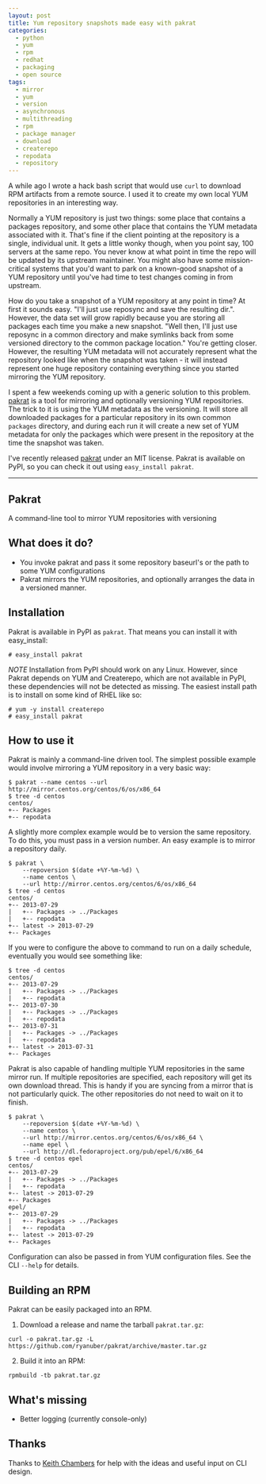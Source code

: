 ```yaml
---
layout: post
title: Yum repository snapshots made easy with pakrat
categories:
  - python
  - yum
  - rpm
  - redhat
  - packaging
  - open source
tags:
  - mirror
  - yum
  - version
  - asynchronous
  - multithreading
  - rpm
  - package manager
  - download
  - createrepo
  - repodata
  - repository
---
```


A while ago I wrote a hack bash script that would use `curl` to download RPM
artifacts from a remote source. I used it to create my own local YUM
repositories in an interesting way.

Normally a YUM repository is just two things: some place that contains a packages
repository, and some other place that contains the YUM metadata associated with
it. That's fine if the client pointing at the repository is a single, individual
unit. It gets a little wonky though, when you point say, 100 servers at the same
repo. You never know at what point in time the repo will be updated by its
upstream maintainer. You might also have some mission-critical systems that you'd
want to park on a known-good snapshot of a YUM repository until you've had time
to test changes coming in from upstream.

How do you take a snapshot of a YUM repository at any point in time? At first it
sounds easy. "I'll just use reposync and save the resulting dir.". However, the
data set will grow rapidly because you are storing all packages each time you
make a new snapshot. "Well then, I'll just use reposync in a common directory
and make symlinks back from some versioned directory to the common package
location." You're getting closer. However, the resulting YUM metadata will not
accurately represent what the repository looked like when the snapshot was
taken - it will instead represent one huge repository containing everything
since you started mirroring the YUM repository.

I spent a few weekends coming up with a generic solution to this problem.
[pakrat](https://github.com/ryanuber/pakrat) is a tool for mirroring and
optionally versioning YUM repositories. The trick to it is using the YUM
metadata as the versioning. It will store all downloaded packages for a
particular repository in its own common `packages` directory, and during each
run it will create a new set of YUM metadata for only the packages which were
present in the repository at the time the snapshot was taken.

I've recently released [pakrat](https://github.com/ryanuber/pakrat) under an MIT
license. Pakrat is available on PyPI, so you can check it out using
`easy_install pakrat`.

---
Pakrat
-------

A command-line tool to mirror YUM repositories with versioning

What does it do?
----------------

* You invoke pakrat and pass it some repository baseurl's or the path
  to some YUM configurations
* Pakrat mirrors the YUM repositories, and optionally arranges the
  data in a versioned manner.

Installation
------------

Pakrat is available in PyPI as `pakrat`. That means you can install it with
easy_install:

```
# easy_install pakrat
```

*NOTE*
Installation from PyPI should work on any Linux. However, since Pakrat depends
on YUM and Createrepo, which are not available in PyPI, these dependencies will
not be detected as missing. The easiest install path is to install on some kind
of RHEL like so:

```
# yum -y install createrepo
# easy_install pakrat
```

How to use it
-------------

Pakrat is mainly a command-line driven tool. The simplest possible example
would involve mirroring a YUM repository in a very basic way:

```
$ pakrat --name centos --url http://mirror.centos.org/centos/6/os/x86_64
$ tree -d centos
centos/
+-- Packages
+-- repodata
```

A slightly more complex example would be to version the same repository. To
do this, you must pass in a version number. An easy example is to mirror a
repository daily.

```
$ pakrat \
    --repoversion $(date +%Y-%m-%d) \
    --name centos \
    --url http://mirror.centos.org/centos/6/os/x86_64
$ tree -d centos
centos/
+-- 2013-07-29
|   +-- Packages -> ../Packages
|   +-- repodata
+-- latest -> 2013-07-29
+-- Packages
```

If you were to configure the above to command to run on a daily schedule,
eventually you would see something like:

```
$ tree -d centos
centos/
+-- 2013-07-29
|   +-- Packages -> ../Packages
|   +-- repodata
+-- 2013-07-30
|   +-- Packages -> ../Packages
|   +-- repodata
+-- 2013-07-31
|   +-- Packages -> ../Packages
|   +-- repodata
+-- latest -> 2013-07-31
+-- Packages
```

Pakrat is also capable of handling multiple YUM repositories in the same mirror
run. If multiple repositories are specified, each repository will get its own
download thread. This is handy if you are syncing from a mirror that is not
particularly quick. The other repositories do not need to wait on it to finish.

```
$ pakrat \
    --repoversion $(date +%Y-%m-%d) \
    --name centos \
    --url http://mirror.centos.org/centos/6/os/x86_64 \
    --name epel \
    --url http://dl.fedoraproject.org/pub/epel/6/x86_64
$ tree -d centos epel
centos/
+-- 2013-07-29
|   +-- Packages -> ../Packages
|   +-- repodata
+-- latest -> 2013-07-29
+-- Packages
epel/
+-- 2013-07-29
|   +-- Packages -> ../Packages
|   +-- repodata
+-- latest -> 2013-07-29
+-- Packages
```

Configuration can also be passed in from YUM configuration files. See the CLI
`--help` for details.

Building an RPM
---------------

Pakrat can be easily packaged into an RPM.

1. Download a release and name the tarball `pakrat.tar.gz`:

```
curl -o pakrat.tar.gz -L https://github.com/ryanuber/pakrat/archive/master.tar.gz
```

2. Build it into an RPM:

```
rpmbuild -tb pakrat.tar.gz
```

What's missing
--------------

* Better logging (currently console-only)

Thanks
------

Thanks to [Keith Chambers](https://github.com/keithchambers) for help with the ideas
and useful input on CLI design.
